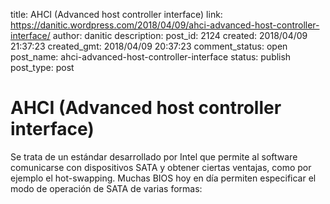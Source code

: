 title: AHCI (Advanced host controller interface)
link: https://danitic.wordpress.com/2018/04/09/ahci-advanced-host-controller-interface/
author: danitic
description: 
post_id: 2124
created: 2018/04/09 21:37:23
created_gmt: 2018/04/09 20:37:23
comment_status: open
post_name: ahci-advanced-host-controller-interface
status: publish
post_type: post

# AHCI (Advanced host controller interface)

Se trata de un estándar desarrollado por Intel que permite al software comunicarse con dispositivos SATA y obtener ciertas ventajas, como por ejemplo el hot-swapping. Muchas BIOS hoy en día permiten especificar el modo de operación de SATA de varias formas: